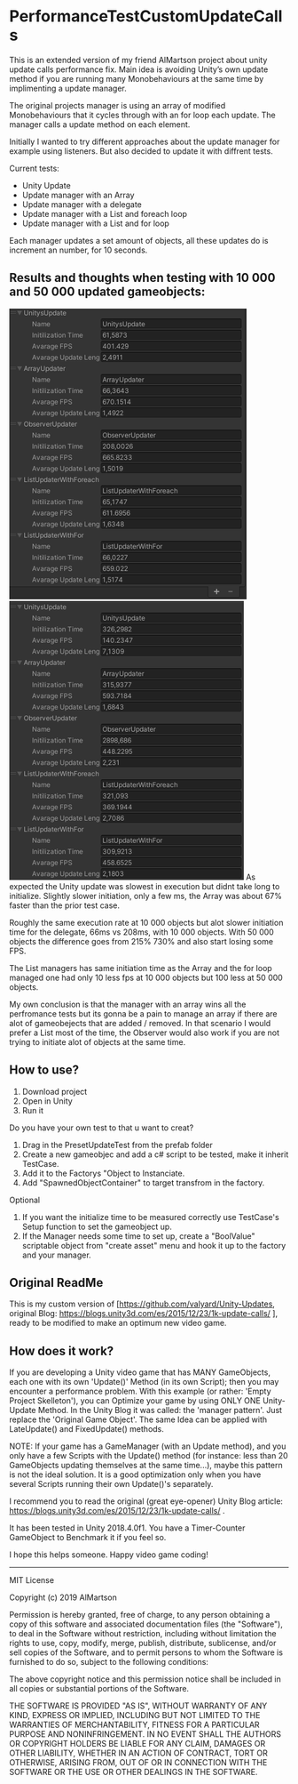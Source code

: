# PerformanceTestCustomUpdateCalls
This is an extended version of my friend AlMartson project about unity update calls performance fix.
Main idea is avoiding Unity’s own update method if you are running many Monobehaviours at the same time by implimenting a update manager.

The original projects manager is using an array of modified Monobehaviours that it cycles through with an for loop each update. The manager calls a update method on each element.

Initially I wanted to try different approaches about the update manager for example using listeners.
But also decided to update it with diffrent tests.

Current tests:
- Unity Update
- Update manager with an Array
- Update manager with a delegate
- Update manager with a List and foreach loop
- Update manager with a List and for loop

Each manager updates a set amount of objects, all these updates do is increment an number, for 10 seconds.


## Results and thoughts when testing with 10 000 and 50 000 updated gameobjects:
![Alt text](Pictures%20for%20ReadMe/Results%20for%2010000.png?raw=true "Title")![Alt text](Pictures%20for%20ReadMe/Results%20for%2050000.png?raw=true "Title")
As expected the Unity update was slowest in execution but didnt take long to initialize.
Slightly slower initiation, only a few ms, the Array was about 67% faster than the prior test case.

Roughly the same execution rate at 10 000 objects but alot slower initiation time for the delegate, 66ms vs 208ms, with 10 000 objects. With 50 000 objects the difference goes from 215% 730% and also start losing some FPS.

The List managers has same initiation time as the Array and the for loop managed one had only 10 less fps at 10 000 objects but 100 less at 50 000 objects.

My own conclusion is that the manager with an array wins all the perfromance tests but its gonna be a pain to manage an array if there are alot of gameobejects that are added / removed. 
In that scenario I would prefer a List most of the time, the Observer would also work if you are not trying to initiate alot of objects at the same time.

## How to use?
1. Download project
2. Open in Unity
3. Run it

Do you have your own test to that u want to creat?
1. Drag in the PresetUpdateTest from the prefab folder
2. Create a new gameobjec and add a c# script to be tested, make it inherit TestCase.
3. Add it to the Factorys "Object to Instanciate.
4. Add "SpawnedObjectContainer" to target transfrom in the factory.

Optional
1. If you want the initialize time to be measured correctly use TestCase's Setup function to set the gameobject up.
2. If the Manager needs some time to set up, create a "BoolValue" scriptable object from "create asset" menu and hook it up to the factory and your manager.

## Original ReadMe


This is my custom version of [https://github.com/valyard/Unity-Updates, original Blog: https://blogs.unity3d.com/es/2015/12/23/1k-update-calls/ ], ready to be modified to make an optimum new video game.


## How does it work?

If you are developing a Unity video game that has MANY GameObjects, each one with its own 'Update()' Method (in its own Script); then you may encounter a performance problem. With this example (or rather: 'Empty Project Skelleton'), you can Optimize your game by using ONLY ONE Unity-Update Method. In the Unity Blog it was called: the 'manager pattern'. Just replace the 'Original Game Object'. The same Idea can be applied with LateUpdate() and FixedUpdate() methods.

NOTE: If your game has a GameManager (with an Update method), and you only have a few Scripts with the Update() method (for instance: less than 20 GameObjects updating themselves at the same time...), maybe this pattern is not the ideal solution. It is a good optimization only when you have several Scripts running their own Update()'s separately. 

I recommend you to read the original (great eye-opener) Unity Blog article: https://blogs.unity3d.com/es/2015/12/23/1k-update-calls/ .

It has been tested in Unity 2018.4.0f1. You have a Timer-Counter GameObject to Benchmark it if you feel so.

I hope this helps someone.
Happy video game coding!

*****************************************

MIT License

Copyright (c) 2019 AlMartson

Permission is hereby granted, free of charge, to any person obtaining a copy
of this software and associated documentation files (the "Software"), to deal
in the Software without restriction, including without limitation the rights
to use, copy, modify, merge, publish, distribute, sublicense, and/or sell
copies of the Software, and to permit persons to whom the Software is
furnished to do so, subject to the following conditions:

The above copyright notice and this permission notice shall be included in all
copies or substantial portions of the Software.

THE SOFTWARE IS PROVIDED "AS IS", WITHOUT WARRANTY OF ANY KIND, EXPRESS OR
IMPLIED, INCLUDING BUT NOT LIMITED TO THE WARRANTIES OF MERCHANTABILITY,
FITNESS FOR A PARTICULAR PURPOSE AND NONINFRINGEMENT. IN NO EVENT SHALL THE
AUTHORS OR COPYRIGHT HOLDERS BE LIABLE FOR ANY CLAIM, DAMAGES OR OTHER
LIABILITY, WHETHER IN AN ACTION OF CONTRACT, TORT OR OTHERWISE, ARISING FROM,
OUT OF OR IN CONNECTION WITH THE SOFTWARE OR THE USE OR OTHER DEALINGS IN THE
SOFTWARE.
